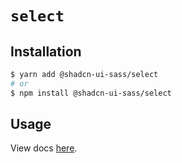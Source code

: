 # `select`

## Installation

```sh
$ yarn add @shadcn-ui-sass/select
# or
$ npm install @shadcn-ui-sass/select
```

## Usage

View docs [here](https://shadcn-ui-sass.com/docs/components/select).
